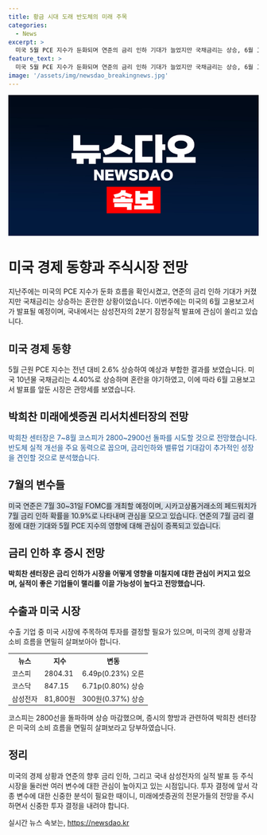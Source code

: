 ```yaml
---
title: 황금 시대 도래 반도체의 미래 주목
categories:
  - News
excerpt: >
  미국 5월 PCE 지수가 둔화되며 연준의 금리 인하 기대가 늘었지만 국채금리는 상승, 6월 고용보고서 관망세, 7~8월 코스피 증가 전망, 7월 FOMC 결정과 한국은행 금통위 등에 주목해야 함. 금리 인하 후 증시 흐름은 실적이 좋은 기업들 중심으로 예상되고, 미국 시장의 수출 주목 필요함. 삼성전자 2분기 잠정실적 발표 기다리며 박희찬 미래에셋증권 리서치센터장의 투자전략도 주목할 만하다.
feature_text: >
  미국 5월 PCE 지수가 둔화되며 연준의 금리 인하 기대가 늘었지만 국채금리는 상승, 6월 고용보고서 관망세, 7~8월 코스피 증가 전망, 7월 FOMC 결정과 한국은행 금통위 등에 주목해야 함. 금리 인하 후 증시 흐름은 실적이 좋은 기업들 중심으로 예상되고, 미국 시장의 수출 주목 필요함. 삼성전자 2분기 잠정실적 발표 기다리며 박희찬 미래에셋증권 리서치센터장의 투자전략도 주목할 만하다.
image: '/assets/img/newsdao_breakingnews.jpg'
---
```


<p><img src="/assets/img/newsdao_breakingnews.jpg" alt="implanttips 속보" /></p>

<h1>미국 경제 동향과 주식시장 전망</h1>

<p data-ke-size="size16">지난주에는 미국의 PCE 지수가 둔화 흐름을 확인시켰고, 연준의 금리 인하 기대가 커졌지만 국채금리는 상승하는 혼란한 상황이었습니다. 이번주에는 미국의 6월 고용보고서가 발표될 예정이며, 국내에서는 삼성전자의 2분기 잠정실적 발표에 관심이 쏠리고 있습니다.</p>

<h2>미국 경제 동향</h2>

<p>5월 근원 PCE 지수는 전년 대비 2.6% 상승하여 예상과 부합한 결과를 보였습니다. 미국 10년물 국채금리는 4.40%로 상승하며 혼란을 야기하였고, 이에 따라 6월 고용보고서 발표를 앞둔 시장은 관망세를 보였습니다. </p>

<h2>박희찬 미래에셋증권 리서치센터장의 전망</h2>

<p><span style="color: #1a5490;">박희찬 센터장은 7~8월 코스피가 2800~2900선 돌파를 시도할 것으로 전망했습니다. 반도체 실적 개선을 주요 동력으로 꼽으며, 금리인하와 밸류업 기대감이 추가적인 성장을 견인할 것으로 분석했습니다.</span></p>

<h2>7월의 변수들</h2>

<p><span style="background-color: #21538527;">미국 연준은 7월 30~31일 FOMC를 개최할 예정이며, 시카고상품거래소의 페드워치가 7월 금리 인하 확률을 10.9%로 나타내며 관심을 모으고 있습니다. 연준의 7월 금리 결정에 대한 기대와 5월 PCE 지수의 영향에 대해 관심이 증폭되고 있습니다.</span></p>

<h2>금리 인하 후 증시 전망</h2>

<p><b>박희찬 센터장은 금리 인하가 시장을 어떻게 영향을 미칠지에 대한 관심이 커지고 있으며, 실적이 좋은 기업들이 랠리를 이끌 가능성이 높다고 전망했습니다.</b></p>

<h2>수출과 미국 시장</h2>

<p>수출 기업 중 미국 시장에 주목하여 투자를 결정할 필요가 있으며, 미국의 경제 상황과 소비 흐름을 면밀히 살펴보아아 합니다.</p>

<table>
  <tr>
    <th>뉴스</th>
    <th>지수</th>
    <th>변동</th>
  </tr>
  <tr>
    <td>코스피</td>
    <td>2804.31</td>
    <td>6.49p(0.23%) 오른</td>
  </tr>
  <tr>
    <td>코스닥</td>
    <td>847.15</td>
    <td>6.71p(0.80%) 상승</td>
  </tr>
  <tr>
    <td>삼성전자</td>
    <td>81,800원</td>
    <td>300원(0.37%) 상승</td>
  </tr>
</table>

<p>코스피는 2800선을 돌파하며 상승 마감했으며, 증시의 향방과 관련하여 박희찬 센터장은 미국의 소비 흐름을 면밀히 살펴보라고 당부하였습니다.</p>

<h2>정리</h2>

<p>미국의 경제 상황과 연준의 향후 금리 인하, 그리고 국내 삼성전자의 실적 발표 등 주식시장을 둘러싼 여러 변수에 대한 관심이 높아지고 있는 시점입니다. 투자 결정에 앞서 각종 변수에 대한 신중한 분석이 필요한 때이니, 미래에셋증권의 전문가들의 전망을 주시하면서 신중한 투자 결정을 내려야 합니다.</p>
실시간 뉴스 속보는, <a href="https://newsdao.kr" rel="dofollow">https://newsdao.kr</a>


